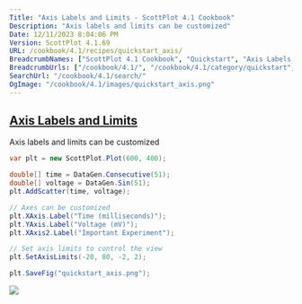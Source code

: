 ```yaml
---
Title: "Axis Labels and Limits - ScottPlot 4.1 Cookbook"
Description: "Axis labels and limits can be customized"
Date: 12/11/2023 8:04:06 PM
Version: ScottPlot 4.1.69
URL: /cookbook/4.1/recipes/quickstart_axis/
BreadcrumbNames: ["ScottPlot 4.1 Cookbook", "Quickstart", "Axis Labels and Limits"]
BreadcrumbUrls: ["/cookbook/4.1/", "/cookbook/4.1/category/quickstart", "/cookbook/4.1/recipes/quickstart_axis/"]
SearchUrl: "/cookbook/4.1/search/"
OgImage: "/cookbook/4.1/images/quickstart_axis.png"
---
```


<h2><a href='/cookbook/4.1/recipes/quickstart_axis/'>Axis Labels and Limits</a></h2>

Axis labels and limits can be customized

```cs
var plt = new ScottPlot.Plot(600, 400);

double[] time = DataGen.Consecutive(51);
double[] voltage = DataGen.Sin(51);
plt.AddScatter(time, voltage);

// Axes can be customized
plt.XAxis.Label("Time (milliseconds)");
plt.YAxis.Label("Voltage (mV)");
plt.XAxis2.Label("Important Experiment");

// Set axis limits to control the view
plt.SetAxisLimits(-20, 80, -2, 2);

plt.SaveFig("quickstart_axis.png");
```

<img src='../../images/quickstart_axis.png' class='d-block mx-auto my-5' />


